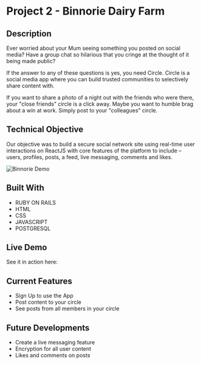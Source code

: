 # Project 2 - Binnorie Dairy Farm

## Description

Ever worried about your Mum seeing something you posted on social media? Have a group chat so hilarious that you cringe at the thought of it being made public?

If the answer to any of these questions is yes, you need Circle. Circle is a social media app where you can build trusted communities to selectively share content with.

If you want to share a photo of a night out with the friends who were there, your "close friends" circle is a click away. Maybe you want to humble brag about a win at work. Simply post to your "colleagues" circle.

## Technical Objective

Our objective was to build a secure social network site using real-time user interactions on ReactJS with core features of the platform to include – users, profiles, posts, a feed, live messaging, comments and likes.

![Binnorie Demo](app/assets/images/Binnorie.gif)

## Built With

- RUBY ON RAILS
- HTML
- CSS
- JAVASCRIPT
- POSTGRESQL

## Live Demo

See it in action here:

## Current Features

- Sign Up to use the App
- Post content to your circle
- See posts from all members in your circle

## Future Developments

- Create a live messaging feature
- Encryption for all user content
- Likes and comments on posts
